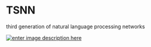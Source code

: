 # TSNN

third generation of natural language processing networks

[![enter image description here][1]][1]


  [1]: https://i.stack.imgur.com/cuFpk.png


